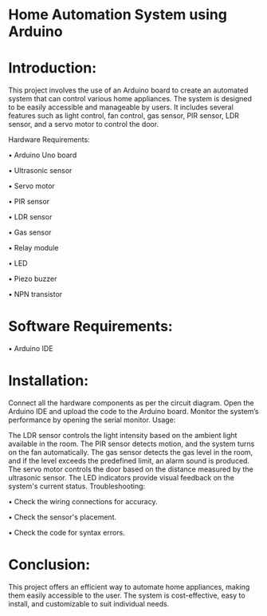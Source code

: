 # Home Automation System using Arduino

# Introduction:

This project involves the use of an Arduino board to create an automated system that can control various home appliances. The system is designed to be easily accessible and manageable by users. It includes several features such as light control, fan control, gas sensor, PIR sensor, LDR sensor, and a servo motor to control the door.

Hardware Requirements:

• Arduino Uno board

• Ultrasonic sensor

• Servo motor

• PIR sensor

• LDR sensor

• Gas sensor

• Relay module

• LED

• Piezo buzzer

• NPN transistor


# Software Requirements:

• Arduino IDE


# Installation:

Connect all the hardware components as per the circuit diagram.
Open the Arduino IDE and upload the code to the Arduino board.
Monitor the system’s performance by opening the serial monitor.
Usage:

The LDR sensor controls the light intensity based on the ambient light available in the room.
The PIR sensor detects motion, and the system turns on the fan automatically.
The gas sensor detects the gas level in the room, and if the level exceeds the predefined limit, an alarm sound is produced.
The servo motor controls the door based on the distance measured by the ultrasonic sensor.
The LED indicators provide visual feedback on the system's current status.
Troubleshooting:

• Check the wiring connections for accuracy.

• Check the sensor's placement.

• Check the code for syntax errors.

# Conclusion:

This project offers an efficient way to automate home appliances, making them easily accessible to the user. The system is cost-effective, easy to install, and customizable to suit individual needs.

